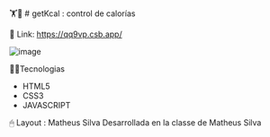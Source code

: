 🏋🥕 # getKcal : control de calorías

🔗 Link: https://qq9vp.csb.app/

![image](https://user-images.githubusercontent.com/63380921/123735984-9dcb0280-d876-11eb-96b3-13fbce9098c4.png)



👨‍💻Tecnologias

- HTML5
- CSS3
- JAVASCRIPT

🖱 Layout : Matheus Silva
Desarrollada en la classe de Matheus Silva
